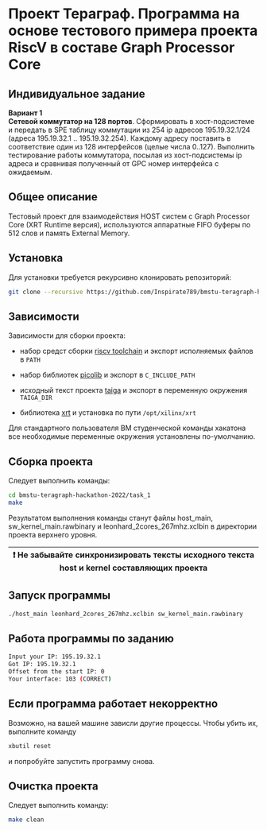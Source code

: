 # Проект Тераграф. Программа на основе тестового примера проекта RiscV в составе Graph Processor Core

## Индивидуальное задание
**Вариант 1**</br>
**Сетевой коммутатор на 128 портов**. Сформировать в хост-подсистеме и передать в SPE таблицу коммутации из 254 ip адресов 195.19.32.1/24 (адреса 195.19.32.1 .. 195.19.32.254). Каждому адресу поставить в соответствие один из 128 интерфейсов (целые числа 0..127). Выполнить тестирование работы коммутатора, посылая из хост-подсистемы ip адреса и сравнивая полученный от GPC номер интерфейса с ожидаемым.

## Общее описание

Тестовый проект для взаимодействия HOST систем с Graph Processor Core (XRT Runtime версия), используются аппаратные FIFO буферы по 512 слов и память External Memory.

## Установка

Для установки требуется рекурсивно клонировать репозиторий:

```bash
git clone --recursive https://github.com/Inspirate789/bmstu-teragraph-hackathon-2022.git
```

## Зависимости

Зависимости для сборки проекта:

* набор средст сборки [riscv toolchain](https://gitlab.com/quantr/toolchain/riscv-gnu-toolchain) и экспорт исполняемых файлов в `PATH`

* набор библиотек [picolib](https://github.com/picolibc/picolibc) и экспорт в `C_INCLUDE_PATH`

* исходный текст проекта [taiga](https://github.gitop.top/taiga-project/taiga) и экспорт в переменную окружения `TAIGA_DIR`

* библиотека [xrt](https://gitlab.com/xilinx4jet/XRT) и установка по пути `/opt/xilinx/xrt`

Для стандартного пользователя ВМ студенческой команды хакатона все необходимые переменные окружения установлены по-умолчанию.

## Сборка проекта

Следует выполнить команды:

```bash
cd bmstu-teragraph-hackathon-2022/task_1
make
```

Результатом выполнения команды станут файлы host_main, sw_kernel_main.rawbinary и leonhard_2cores_267mhz.xclbin в директории проекта верхнего уровня.

| :exclamation:  Не забывайте синхронизировать тексты исходного текста host и kernel составляющих проекта |
|---------------------------------------------------------------------------------------------------------|

## Запуск программы

```bash
./host_main leonhard_2cores_267mhz.xclbin sw_kernel_main.rawbinary
```

## Работа программы по заданию

```bash
Input your IP: 195.19.32.1
Got IP: 195.19.32.1
Offset from the start IP: 0
Your interface: 103 (CORRECT)
```

## Если программа работает некорректно

Возможно, на вашей машине зависли другие процессы. Чтобы убить их, выполните команду

```bash
xbutil reset
```

и попробуйте запустить программу снова.

## Очистка проекта

Следует выполнить команду:

```bash
make clean
```
